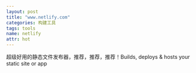 ```yaml
---
layout: post
title: "www.netlify.com"
categories: 构建工具
tags: tools
name: netlify
attr: hot
---
```


超级好用的静态文件发布器，推荐，推荐，推荐！<!--break-->Builds, deploys & hosts your static site or app
